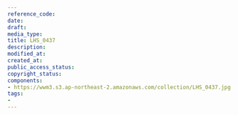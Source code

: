 ```yaml
---
reference_code: 
date: 
draft: 
media_type: 
title: LHS_0437
description: 
modified_at: 
created_at: 
public_access_status: 
copyright_status: 
components:
- https://wwm3.s3.ap-northeast-2.amazonaws.com/collection/LHS_0437.jpg
tags:
- 
---
```

